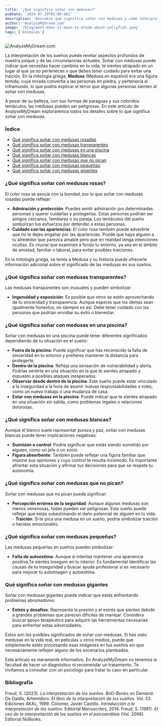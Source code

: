 ```yaml
---
title: '¿Qué significa soñar con medusas?'
pubDate: '2024-07-29T05:00:00Z'
description: 'Descubre qué significa soñar con medusas y cómo interpretar estos sueños. Conozca los diferentes significados de medusa rosada, clara, blanca y más.'
author: 'AnalyzeMyDream.com'
image: '/blog/what-does-it-mean-to-dream-about-jellyfish.jpeg'
tags: ['Animales']
---
```


![AnalyzeMyDream.com](/blog/what-does-it-mean-to-dream-about-jellyfish.jpeg)

La interpretación de los sueños puede revelar aspectos profundos de nuestra psique y de las circunstancias actuales. Soñar con medusas puede indicar que necesitas hacer cambios en tu vida, te sientes atrapado en un lugar al que ya no perteneces o que debes tener cuidado para evitar una traición. En la mitología griega, **Medusa** (Medusa en español) era una figura temida, cuya mirada convertía a las personas en piedra, y pertenecía al inframundo, lo que podría explicar el terror que algunas personas sienten al soñar con medusas.

A pesar de su belleza, con sus formas de paraguas y sus coloridos tentáculos, las medusas pueden ser peligrosas. En este artículo de AnalyseMyDream exploraremos todos los detalles sobre lo que significa soñar con medusas.

### Índice

- [Qué significa soñar con medusas rosadas](#que-significa-soñar-con-medusas-rosas)
- [Qué significa soñar con medusas transparentes](#que-significa-soñar-con-medusas-transparentes)
- [Qué significa soñar con medusas en una piscina](#que-significa-soñar-con-medusas-en-una-piscina)
- [Qué significa soñar con medusas blancas](#que-significa-soñar-con-medusas-blancas)
- [Qué significa soñar con medusas que no pican](#que-significa-soñar-con-medusas-que-no-pican)
- [Qué significa soñar con medusas pequeñas](#que-significa-soñar-con-medusas-pequeñas)
- [Qué significa soñar con medusas gigantes](#que-significa-soñar-con-medusas-gigantes)

### ¿Qué significa soñar con medusas rosas?

El color rosa se asocia con la bondad, por lo que soñar con medusas rosadas puede reflejar:

- **Admiración y protección**: Puedes sentir admiración por determinadas personas y querer cuidarlas y protegerlas. Estas personas podrían ser amigos cercanos, familiares o su pareja. Los tentáculos del sueño simbolizan tus esfuerzos por defender a estas personas.
- **Cuidado con las apariencias**: El color rosa también puede advertirte que no te dejes engañar por las apariencias. Puede que haya alguien a tu alrededor que parezca amable pero que en realidad tenga intenciones ocultas. Es crucial que examines a fondo tu entorno, ya sea en el ámbito de amistad, familiar o laboral, para evitar posibles traiciones.

En la mitología griega, se temía a Medusa y su historia puede ofrecerle información adicional sobre el significado de las medusas en sus sueños. 

### ¿Qué significa soñar con medusas transparentes?

Las medusas transparentes son inusuales y pueden simbolizar:

- **Ingenuidad y exposición**: Es posible que otros se estén aprovechando de tu sinceridad y transparencia. Aunque esperas que los demás sean igualmente honestos, no siempre es así. Debe tener cuidado con las personas que podrían envidiar su éxito o bienestar.

### ¿Qué significa soñar con medusas en una piscina?

Soñar con medusas en una piscina puede tener diferentes significados dependiendo de tu situación en el sueño:

- **Fuera de la piscina**: Puede significar que has reconocido la falta de sinceridad en tu entorno y prefieres mantener la distancia para protegerte.
- **Dentro de la piscina**: Refleja una sensación de vulnerabilidad y alerta. Podrías sentirte en una situación en la que te sientes atrapado y expuesto a posibles ataques inesperados.
- **Observar desde dentro de la piscina**: Este sueño puede estar vinculado a la inseguridad a la hora de asumir nuevas responsabilidades o roles, como un nuevo trabajo o una mudanza de casa.
- **Estar con medusas en la piscina**: Puede indicar que te sientes atrapado en una situación sin salida, como problemas legales o relaciones dolorosas.

### ¿Qué significa soñar con medusas blancas?

Aunque el blanco suele representar pureza y paz, soñar con medusas blancas puede tener implicaciones negativas:

- **Sumisión o control**: Podría significar que estás siendo sometido por alguien, como un jefe o un socio. 
- **Figura absorbente**: También puede reflejar una figura familiar que impone sus opiniones y cuyo control te resulta incómodo. Es importante afrontar esta situación y afirmar tus decisiones para que se respete tu autonomía.

### ¿Qué significa soñar con medusas que no pican?

Soñar con medusas que no pican puede significar:

- **Percepción errónea de la seguridad**: Aunque algunas medusas son menos venenosas, todas pueden ser peligrosas. Este sueño puede reflejar que estás subestimando el daño potencial de alguien en tu vida. - **Traición**: Si te pica una medusa en un sueño, podría simbolizar traición o heridas emocionales.

### ¿Qué significa soñar con medusas pequeñas?

Las medusas pequeñas en sueños pueden simbolizar:

- **Falta de autoestima**: Aunque si intentas mantener una apariencia positiva,Te sientes inseguro en tu interior. Es fundamental identificar las causas de tu inseguridad y buscar ayuda profesional si es necesario para mejorar tu autoimagen y autoestima.

### Qué significa soñar con medusas gigantes

Soñar con medusas gigantes puede indicar que estás enfrentando problemas abrumadores:

- **Estrés y desafíos**: Representa la presión y el estrés que sientes debido a grandes problemas que parecen difíciles de manejar. Considera buscar apoyo terapéutico para adquirir las herramientas necesarias para enfrentar estas adversidades.

Estos son los posibles significados de soñar con medusas. Si has visto medusas en la vida real, en películas u otros medios, puede que simplemente estés procesando esas imágenes en tus sueños sin que necesariamente reflejen alguno de los escenarios planteados.

Este artículo es meramente informativo. En AnalyzeMyDream no tenemos la facultad de hacer un diagnóstico ni recomendar un tratamiento. Te invitamos a consultar con un psicólogo para tratar tu caso en particular.

### Bibliografía

Freud, S. (2023). *La interpretación de los sueños*. BoD-Books on Demand. 
De Daldis, Artemidoro. *El libro de la interpretación de los sueños. Vol. 53*. Ediciones AKAL, 1999. 
Colomer, Javier Castillo. *Introducción a la interpretación de los sueños*. Editorial Manuscritos, 2014. 
Freud, S. (1981). *El uso de la interpretación de los sueños en el psicoanálisis* (Vol. 2096). Editorial NoBooks.